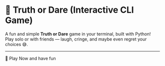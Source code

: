 # 🎲 Truth or Dare (Interactive CLI Game)

A fun and simple **Truth or Dare** game in your terminal, built with Python!  
Play solo or with friends — laugh, cringe, and maybe even regret your choices 😅.

---

🚀 Play Now and have fun



